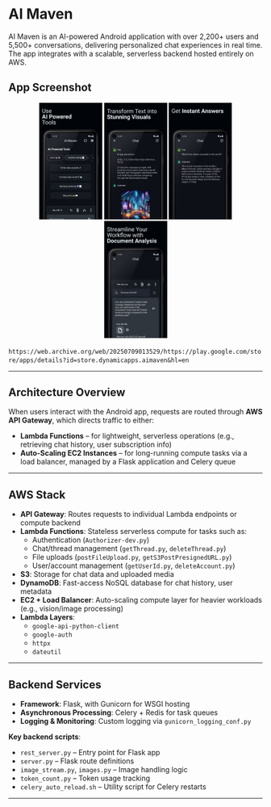 # AI Maven

AI Maven is an AI-powered Android application with over 2,200+ users and 5,500+ conversations, delivering personalized chat experiences in real time. The app integrates with a scalable, serverless backend hosted entirely on AWS.

## App Screenshot
<p align="center">
  <img src="images/image1.png" width="125" alt="Main screen" />
  <img src="images/image2.png" width="125" alt="Main screen" />
  <img src="images/image3.png" width="125" alt="Main screen" />
  <img src="images/image4.png" width="125" alt="Main screen" />
</p>

`https://web.archive.org/web/20250709013529/https://play.google.com/store/apps/details?id=store.dynamicapps.aimaven&hl=en`



---

## Architecture Overview

When users interact with the Android app, requests are routed through **AWS API Gateway**, which directs traffic to either:

- **Lambda Functions** – for lightweight, serverless operations (e.g., retrieving chat history, user subscription info)
- **Auto-Scaling EC2 Instances** – for long-running compute tasks via a load balancer, managed by a Flask application and Celery queue

---

## AWS Stack

- **API Gateway**: Routes requests to individual Lambda endpoints or compute backend
- **Lambda Functions**: Stateless serverless compute for tasks such as:
  - Authentication (`Authorizer-dev.py`)
  - Chat/thread management (`getThread.py`, `deleteThread.py`)
  - File uploads (`postFileUpload.py`, `getS3PostPresignedURL.py`)
  - User/account management (`getUserId.py`, `deleteAccount.py`)
- **S3**: Storage for chat data and uploaded media
- **DynamoDB**: Fast-access NoSQL database for chat history, user metadata
- **EC2 + Load Balancer**: Auto-scaling compute layer for heavier workloads (e.g., vision/image processing)
- **Lambda Layers**:
  - `google-api-python-client`
  - `google-auth`
  - `httpx`
  - `dateutil`

---

## Backend Services

- **Framework**: Flask, with Gunicorn for WSGI hosting
- **Asynchronous Processing**: Celery + Redis for task queues
- **Logging & Monitoring**: Custom logging via `gunicorn_logging_conf.py`

**Key backend scripts**:
- `rest_server.py` – Entry point for Flask app
- `server.py` – Flask route definitions
- `image_stream.py`, `images.py` – Image handling logic
- `token_count.py` – Token usage tracking
- `celery_auto_reload.sh` – Utility script for Celery restarts

---

